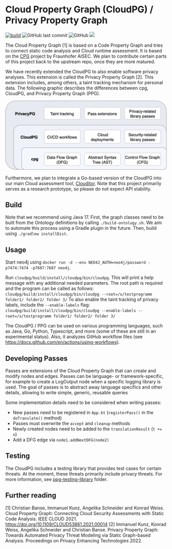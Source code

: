 # Cloud Property Graph (CloudPG) / Privacy Property Graph

[![build](https://github.com/clouditor/cloud-property-graph/actions/workflows/build.yml/badge.svg)](https://github.com/clouditor/cloud-property-graph/actions/workflows/build.yml)
![GitHub last commit](https://img.shields.io/github/last-commit/clouditor/cloud-property-graph)
![GitHub](https://img.shields.io/github/license/clouditor/cloud-property-graph)
[![](https://jitpack.io/v/clouditor/cloud-property-graph.svg)](https://jitpack.io/#clouditor/cloud-property-graph)


The Cloud Property Graph [1] is based on a Code Property Graph and tries to connect static code analysis and Cloud runtime assessment. It is based on the [CPG](https://github.com/Fraunhofer-AISEC/cpg) project by Fraunhofer AISEC. We plan to contribute certain parts of this project back to the upstream repo, once they are more matured.

We have recently extended the CloudPG to also enable software privacy analyses. This extension is called the Privacy Property Graph [2]. This extension includes, among others, a taint tracking mechanism for personal data.
The following graphic describes the differences between cpg, CloudPG, and Privacy Property Graph (PPG).

![](figures/propertygraphs.png)

Furthermore, we plan to integrate a Go-based version of the CloudPG into our main Cloud assessment tool, [Clouditor](https://github.com/clouditor/clouditor).
Note that this project primarily serves as a research prototype, so please do not expect API stability.

## Build

Note that we recommend using Java 17. First, the graph classes need to be built from the Ontology definitions by calling `./build-ontology.sh`. We aim to automate this process using a Gradle plugin in the future. Then, build using `./gradlew installDist`.

## Usage
 
Start neo4j using `docker run -d --env NEO4J_AUTH=neo4j/password -p7474:7474 -p7687:7687 neo4j`. 

Run `cloudpg/build/install/cloudpg/bin/cloudpg`. This will print a help message with any additional needed parameters. The root path is required and the program can be called as follows: `cloudpg/build/install/cloudpg/bin/cloudpg --root=/x/testprogramm folder1/ folder2/ folder 3/`
To also enable the taint tracking of privacy labels, include the `--enable-labels` flag: `cloudpg/build/install/cloudpg/bin/cloudpg --enable-labels --root=/x/testprogramm folder1/ folder2/ folder 3/`

The CloudPG / PPG can be used on various programming languages, such as Java, Go, Python, Typescript, and more (some of these are still in an experimental status). Also, it analyzes GitHub workflow files (see https://docs.github.com/en/actions/using-workflows).

## Developing Passes

Passes are extensions of the Cloud Property Graph that can create and modify nodes and edges.
Passes can be language- or framework-specific, for example to create a LogOutput node when a specific logging library is used.
The goal of passes is to abstract away language specifics and other details, allowing to write simple, generic, reusable queries

Some implementation details need to be considered when writing passes:
- New passes need to be registered in `App.kt` (`registerPass()` in the `doTranslate()` method)
- Passes must overwrite the `accept` and `cleanup` methods
- Newly created nodes need to be added to the `translationResult` (`t += n`)
- Add a DFG edge via `node1.addNextDFG(node2)`

## Testing
The CloudPG includes a testing library that provides test cases for certain threats. At the moment, these threats primarily include privacy threats. For more information, see [ppg-testing-library](https://github.com/clouditor/cloud-property-graph/tree/main/ppg-testing-library) folder. 

## Further reading

[1] Christian Banse, Immanuel Kunz, Angelika Schneider and Konrad Weiss. Cloud Property Graph: Connecting Cloud Security Assessments with Static Code Analysis. IEEE CLOUD 2021. https://doi.org/10.1109/CLOUD53861.2021.00014
[2] Immanuel Kunz, Konrad Weiss, Angelika Schneider and Christian Banse. Privacy Property Graph: Towards Automated Privacy Threat Modeling via Static Graph-based Analysis. Proceedings on Privacy Enhancing Technologies 2022.
